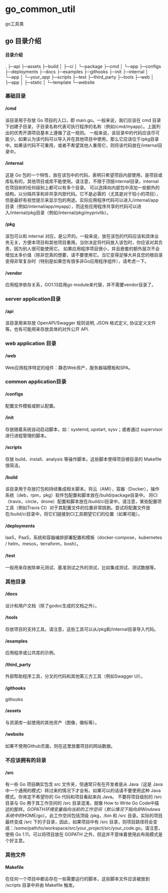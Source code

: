 # go_common_util
go工具类

## go 目录介绍
#### 目录介绍
.
├─api 
├─assets
├─build
│  ├─ci
│  └─package
├─cmd
│  └─app
├─configs
├─deployments
├─docs
├─examples
├─githooks
├─init
├─internal
│  └─app
│      └─_your_app_
├─scripts
├─test
├─third_party
├─tools
├─web
│  ├─app
│  ├─static
│  └─template
└─website

### 基础目录

#### /cmd
该目录用于存放 Go 项目的入口，即 main.go。一般来说，我们应该在 cmd 目录下创建子目录，子目录名称代表可执行程序的名称（例如/cmd/myapp）。上面列出的优秀开源项目基本上遵循了这一规则。
一般来说，该目录中的代码应该尽可能少。如果认为该代码可以导入并在其他项目中使用，那么它应该位于/pkg目录中。如果该代码不可重用，或者不希望其他人重用它，则将该代码放在/internal目录中。

#### /internal
这是 Go 包的一个特性，放在该包中的代码，表明只希望项目内部使用，是项目或库私有的，其他项目或库不能使用。请注意，不限于顶层internal目录，internal在项目树的任何级别上都可以有多个目录。
可以选择向内部包中添加一些额外的结构，以分隔共享和非共享内部代码。它不是必需的（尤其是对于较小的项目），但是最好有视觉提示来显示包的用途。实际应用程序代码可以进入/internal/app目录（例如/internal/app/myapp），而这些应用程序共享的代码可以进入/internal/pkg目录（例如/internal/pkg/myprivlib）。

#### /pkg
该包可以和 internal 对应，是公开的。一般来说，放在该包的代码应该和具体业务无关，方便本项目和其他项目重用。当你决定将代码放入该包时，你应该对其负责，因为别人很可能使用它。
如果应用程序项目很小，并且嵌套的额外层次不会增加太多价值（除非您真的想要，请不要使用它。当它变得足够大并且您的根目录变得非常复杂时（特别是如果您有很多非Go应用程序组件），请考虑一下。

#### /vendor
应用程序依存关系，GO1.13启用go module来代替，并不需要vendor目录了。

### server application目录
#### /api
该目录用来存放 OpenAPI/Swagger 规则说明, JSON 格式定义, 协议定义文件等。也有可能用来存放具体的对外公开 API.

### web application 目录
#### /web
Web应用程序特定的组件：静态Web资产，服务器端模板和SPA。

### common application目录
#### /configs
配置文件模板或默认配置。

#### /init
存放随着系统自动启动脚本，如：systemd, upstart, sysv；或者通过 supervisor 进行进程管理的脚本。

#### /scripts
存放 build、install、analysis 等操作脚本。这些脚本使得项目根目录的 Makefile 很简洁。

#### /build
该目录用于存放打包和持续集成相关脚本。将云（AMI），容器（Docker），操作系统（deb，rpm，pkg）软件包配置和脚本放在/build/package目录中。
将CI（travis，circle，drone）配置和脚本放在/build/ci目录中。请注意，某些配置项工具（例如Travis CI）对于其配置文件的位置非常挑剔。尝试将配置文件放在/build/ci目录中，将它们链接到CI工具期望它们的位置（如果可能）。

#### /deployments
IaaS，PaaS，系统和容器编排部署配置和模板（docker-compose，kubernetes / helm，mesos，terraform，bosh）。

#### /test
一般用来存放除单元测试、基准测试之外的测试，比如集成测试、测试数据等。

### 其他目录
#### /docs
设计和用户文档（除了godoc生成的文档之外）。

#### /tools
存放项目的支持工具。请注意，这些工具可以从/pkg和/internal目录导入代码。

#### /examples
应用程序或公共库的示例。

#### /third_party
外部帮助程序工具，分叉的代码和其他第三方工具（例如Swagger UI）。

#### /githooks
githooks

#### /assets
与资源库一起使用的其他资产（图像，徽标等）。

#### /website
如果不使用Github页面，则在这里放置项目的网站数据。

### 不应该拥有的目录

#### /src
有一些 Go 项目确实包含 src 文件夹，但通常只有在开发者是从 Java（这是 Java 中一个通用的模式）转过来的情况下才会有。如果可以的话请不要使用这种 Java 模式。你肯定不希望你的 Go 代码和项目看起来向 Java。
不要将项目级别的 /src 目录与 Go 用于其工作空间的 /src 目录混淆，就像 How to Write Go Code中描述的那样。$GOPATH环境变量指向当前的工作空间（默认情况下指向非 Windows 系统中的$HOME/go）。此工作空间包括顶级 /pkg，/bin 和 /src 目录。实际的项目最终变成 /src 下的子目录，因此，如果项目中有 /src 目录，则项目路径将会变成：/some/path/to/workspace/src/your_project/src/your_code.go。请注意，使用 Go 1.11，可以将项目放在 GOPATH 之外，但这并不意味着使用此布局模式是个好主意。

### 其他文件

#### Makefile
在任何一个项目中都会存在一些需要运行的脚本，这些脚本文件应该被放到 /scripts 目录中并由 Makefile 触发。